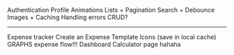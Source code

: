 Authentication
Profile
Animations
Lists + Pagination
Search + Debounce
Images + Caching
Handling errors
CRUD?

---

Expense tracker
Create an Expense
Template
Icons (save in local cache)
GRAPHS expense flow!!!
Dashboard
Calculator page hahaha